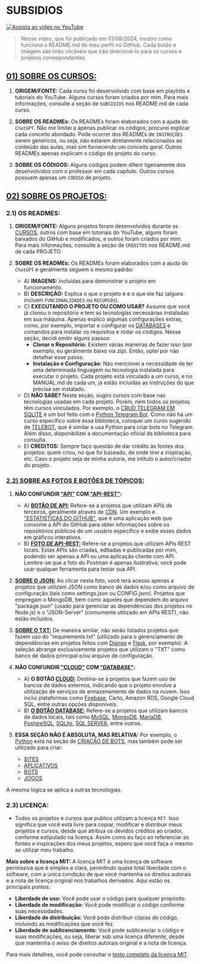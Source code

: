 # SUBSIDIOS

[![Assista ao vídeo no YouTube](https://img.youtube.com/vi/SZB_1oWIlew/0.jpg)](https://www.youtube.com/watch?v=SZB_1oWIlew?si=JmUtjZrVNBtUx0lc)
> Nesse vídeo, que foi publicado em 01/08/2024, mostro como funciona o README.md do meu perfil no GitHub. Cada botão e imagem são links clicáveis que irão direcioná-lo para os cursos e projetos correspondentes.

## [01) SOBRE OS CURSOS:](https://github.com/VILHALVA?tab=repositories&q=+topic:CURSO)

1. **ORIGEM/FONTE:** Cada curso foi desenvolvido com base em playlists e tutoriais do YouTube. Alguns cursos foram criados por mim. Para mais informações, consulte a seção de `SUBSIDIOS` nos README.md de cada curso.

2. **SOBRE OS READMEs:** Os READMEs foram elaborados com a ajuda do `ChatGPT`. Não me limitei a apenas publicar os códigos; procurei explicar cada conceito abordado. Pode ocorrer dos READMEs de `INSTRUÇÕES` serem genéricos, ou seja, não estarem diretamente relacionados ao conteúdo das aulas, mas sim fornecendo um conceito geral. Outros READMEs apenas explicam o código do projeto do curso.

3. **SOBRE OS CÓDIGOS:** Alguns códigos podem diferir ligeiramente dos desenvolvidos com o professor em cada capítulo. Outros cursos possuem apenas um `CÓDIGO` de projeto.

## [02) SOBRE OS PROJETOS:](https://github.com/VILHALVA?tab=repositories&q=+topic:PROJETO)
### 2.1) OS READMES:
1. **ORIGEM/FONTE:** Alguns projetos foram desenvolvidos durante os [CURSOS](https://github.com/VILHALVA?tab=repositories&q=+topic:CURSE), outros com base em tutoriais do YouTube, alguns foram baixados do GitHub e modificados, e outros foram criados por mim. Para mais informações, consulte a seção de `CREDITOS` nos README.md de cada PROJETO.

2. **SOBRE OS READMEs:** Os READMEs foram elaborados com a ajuda do `ChatGPT` e geralmente seguem o mesmo padrão:
    - A) **IMAGENS:** Incluídas para demonstrar o projeto em funcionamento.
    - B) **DESCRIÇÃO:** Explica o que o projeto é e o que ele faz (alguns incluem `FUNCIONALIDADES` ou `RECURSOS`).
    - C) **EXECUTANDO O PROJETO OU COMO USAR?** Assume que você já clonou o repositório e tem as tecnologias necessárias instaladas em sua máquina. Apenas explico algumas configurações extras, como, por exemplo, importar e configurar os [DATABASES](https://github.com/VILHALVA?tab=repositories&q=+topic:DATABASE) e comandos para instalar os requisitos e rodar os códigos. Nessa seção, decidi omitir alguns passos:
        - **Clonar o Repositório:** Existem várias maneiras de fazer isso (por exemplo, eu geralmente baixo via zip). Então, optei por não detalhar esse passo.
        - **Instalação e Configuração:** Não mencionei a necessidade de ter uma determinada linguagem ou tecnologia instalada para executar o projeto. Cada projeto está vinculado a um curso, e no MANUAL.md de cada um, já estão incluídas as instruções do que precisa ser instalado.
    - D) **NÃO SABE?** Nesta seção, sugiro cursos com base nas tecnologias usadas em cada projeto. Porém, nem todos os projetos têm cursos vinculados. Por exemplo, o [CRUD TELEGRAM EM SQLITE](https://github.com/VILHALVA/CRUD-TELEGRAM-EM-SQLITE) é um bot feito com o [Python Telegram Bot](https://github.com/VILHALVA?tab=repositories&q=topic:PYTHON-TELEGRAM-BOT). Como não há um curso específico sobre essa biblioteca, coloquei um curso sugerido de [TELEBOT](https://github.com/VILHALVA/CURSO-DE-TELEBOT), que é similar e usa Python para criar bots no Telegram. Além disso, disponibilizei a documentação oficial da biblioteca para consulta.
    - E) **CREDITOS:** Sempre faço questão de dar crédito às fontes dos projetos: quem criou, no que foi baseado, de onde tirei a inspiração, etc. Caso o projeto seja de minha autoria, me intitulo o autor/criador do projeto.

### [2.2) SOBRE AS FOTOS E BOTÕES DE TÓPICOS:](./README.md)
1. **NÃO CONFUNDIR ["API"](https://github.com/VILHALVA?tab=repositories&q=+topic:API) COM ["API-REST"](https://github.com/VILHALVA?tab=repositories&q=+topic:API-REST):**
    - A) [**BOTÃO DE API:**](https://github.com/VILHALVA?tab=repositories&q=+topic:API) Refere-se a projetos que utilizam APIs de terceiros, geralmente através de [CDN](https://github.com/VILHALVA?tab=repositories&q=+topic:CDN). Um exemplo é ["ESTATISTICAS DO GITHUB"](https://github.com/VILHALVA/ESTATISTICAS-DO-GITHUB), que é uma aplicação web que consome a API do GitHub para obter informações sobre os repositórios públicos de um usuário específico e exibe esses dados em gráficos interativos.
    - B) [**FOTO DE API-REST:**](https://github.com/VILHALVA?tab=repositories&q=+topic:API-REST) Refere-se a projetos que utilizam APIs REST locais. Estas APIs são criadas, editadas e publicadas por mim, podendo ser apenas a API ou uma aplicação cliente com API. Lembre-se que a foto do Postman é apenas ilustrativa; você pode usar qualquer ferramenta para testar sua API.

2. **[SOBRE O JSON:](https://github.com/VILHALVA?tab=repositories&q=+topic:JSON)** Ao clicar nesta foto, você terá acesso apenas a projetos que utilizam JSON como banco de dados e/ou como arquivo de configuração (tais como settings.json ou CONFIG.json). Projetos que empregam o MongoDB, bem como aqueles que dependem do arquivo "package.json" (usado para gerenciar as dependências dos projetos no Node.js) e o "JSON-Server" (comumente utilizado em APIs REST), não estão incluídos.

3. **[SOBRE O TXT:](https://github.com/VILHALVA?tab=repositories&q=+topic:TXT)** De maneira similar, não serão listados projetos que fazem uso do "requirements.txt" (utilizado para o gerenciamento de dependências em projetos feitos com [Django](https://github.com/VILHALVA?tab=repositories&q=+topic:DJANGO) e [Flask](https://github.com/VILHALVA?tab=repositories&q=+topic:FLASK), por exemplo). A seleção abrange exclusivamente projetos que utilizam o "TXT" como banco de dados principal e/ou arquivo de configuração.

4. **NÃO CONFUNDIR ["CLOUD"](https://github.com/VILHALVA?tab=repositories&q=+topic:CLOUD) COM ["DATABASE"](https://github.com/VILHALVA?tab=repositories&q=+topic:DATABASE):**
    - A) **O BOTÃO [CLOUD:](https://github.com/VILHALVA?tab=repositories&q=+topic:CLOUD)** Destina-se a projetos que fazem uso de bancos de dados externos, indicando que o projeto envolve a utilização de serviços de armazenamento de dados na nuvem. Isso inclui plataformas como [Firebase](https://github.com/VILHALVA?tab=repositories&q=+topic:FIREBASE), Carto, Amazon RDS, Google Cloud SQL, entre outras opções disponíveis.
    - B) **[O BOTÃO DATABASE:](https://github.com/VILHALVA?tab=repositories&q=+topic:DATABASE)** Refere-se a projetos que utilizam bancos de dados locais, tais como [MySQL](https://github.com/VILHALVA?tab=repositories&q=+topic:MYSQL), [MongoDB](https://github.com/VILHALVA?tab=repositories&q=+topic:MONGODB), [MariaDB](https://github.com/VILHALVA?tab=repositories&q=+topic:MARIADB), [PostgreSQL](https://github.com/VILHALVA?tab=repositories&q=+topic:POSTGRESQL), [SQLite](https://github.com/VILHALVA?tab=repositories&q=+topic:SQLITE), [SQL SERVER](https://github.com/VILHALVA?tab=repositories&q=+topic:SQL-SERVER), entre outros.

5. **ESSA SEÇÃO NÃO É ABSOLUTA, MAS RELATIVA:** Por exemplo, o [Python](https://github.com/VILHALVA?tab=repositories&q=+topic:PYTHON) está na seção de [CRIAÇÃO DE BOTS](https://github.com/VILHALVA?tab=repositories&q=+topic:BOT), mas também pode ser utilizado para criar:
    - [SITES](https://github.com/VILHALVA?tab=repositories&q=topic:SITE+topic:PYTHON)
    - [APLICATIVOS](https://github.com/VILHALVA?tab=repositories&q=topic:APLICATIVO+topic:PYTHON)
    - [BOTS](https://github.com/VILHALVA?tab=repositories&q=topic:BOT+topic:PYTHON)
    - [JOGOS](https://github.com/VILHALVA?tab=repositories&q=topic:JOGO+topic:PYTHON)

A mesma lógica se aplica a outras tecnologias.

### 2.3) LICENÇA:
- Todos os projetos e cursos que publico utilizam a licença `MIT`. Isso significa que você está livre para copiar, modificar e distribuir meus projetos e cursos, desde que atribua os devidos créditos ao criador, conforme estipulado na licença. Assim como eu faço ao referenciar as fontes e inspirações dos meus projetos, espero que você faça o mesmo ao utilizar meu trabalho.

**Mais sobre a licença MIT:**
A licença MIT é uma licença de software permissiva que é simples e clara, permitindo quase total liberdade com o software, com a única condição de que você mantenha os direitos autorais e a nota de licença original nos trabalhos derivados. Aqui estão os principais pontos:
  - **Liberdade de uso:** Você pode usar o código para qualquer propósito.
  - **Liberdade de modificação:** Você pode modificar o código conforme suas necessidades.
  - **Liberdade de distribuição:** Você pode distribuir cópias do código, incluindo as modificações que você fez.
  - **Liberdade de sublicenciamento:** Você pode sublicenciar o código e suas modificações, ou seja, liberar sob uma licença diferente, desde que mantenha o aviso de direitos autorais original e a nota de licença.

Para mais detalhes, você pode consultar o [texto completo da licença MIT](https://opensource.org/licenses/MIT).
      

